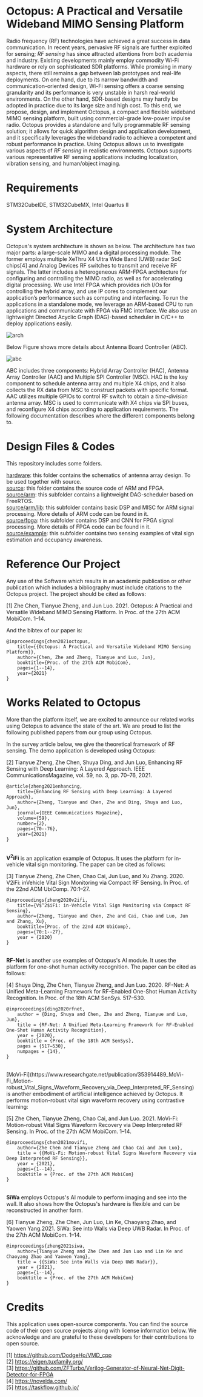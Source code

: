 # Octopus: A Practical and Versatile Wideband MIMO Sensing Platform
Radio frequency (RF) technologies have achieved a great success in data communication. In recent years, pervasive RF signals are further exploited for sensing; *RF sensing* has since attracted attentions from both academia and industry. Existing developments mainly employ commodity Wi-Fi hardware or rely on sophisticated SDR platforms. While promising in many aspects, there still remains a gap between lab prototypes and real-life deployments. On one hand, due to its narrow bandwidth and communication-oriented design, Wi-Fi sensing offers a coarse sensing granularity and its performance is very unstable in harsh real-world environments. On the other hand, SDR-based designs may hardly be adopted in practice due to its large size and high cost. To this end, we propose, design, and implement Octopus, a compact and flexible wideband MIMO sensing platform, built using commercial-grade low-power impulse radio. Octopus provides a standalone and fully programmable RF sensing solution; it allows for quick algorithm design and application development, and it specifically leverages the wideband radio to achieve a competent and robust performance in practice. Using Octopus allows us to investigate various aspects of *RF sensing* in realistic environments. Octopus supports various representative RF sensing applications including localization, vibration sensing, and human/object imaging.

# Requirements
STM32CubeIDE, STM32CubeMX, Intel Quartus II

# System Architecture

Octopus's system architecture is shown as below. The architecture has two major parts: a large-scale MIMO and a digital processing module. The former employs multiple XeThru X4 Ultra Wide Band (UWB) radar SoC chips[4] and Analog Devices RF switches to transmit and receive RF signals. The latter includes a heterogeneous ARM-FPGA architecture for configuring and controlling the MIMO radio, as well as for accelerating digital processing. We use Intel FPGA which provides rich I/Os for controlling the hybrid array, and use IP cores to complement our application’s performance such as computing and interfacing. To run the applications in a standalone mode, we leverage an ARM-based CPU to run applications and communicate with FPGA via FMC interface. We also use an lightweight Directed Acyclic Graph (DAG)-based scheduler in C/C++ to deploy applications easily.

![arch](https://raw.githubusercontent.com/DeepWiSe888/Octopus/main/image/arch.png)

Below Figure shows more details about Antenna Board Controller (ABC). 

![abc](https://raw.githubusercontent.com/DeepWiSe888/Octopus/main/image/abc.png)

ABC includes three components: Hybrid Array Controller (HAC), Antenna Array Controller (AAC) and Multiple SPI Controller (MSC).  HAC is the key component to schedule antenna array and multiple X4 chips, and it also collects the RX data from MSC to construct packets with specific format. AAC utilizes multiple GPIOs to control RF switch to obtain a *time-division* antenna array.  MSC is used to communicate with X4 chips via SPI buses, and reconfigure X4 chips according to application requirements.  The following documentation describes where the different components belong to.

# Design Files & Codes

This repository includes some folders.

[hardware](https://github.com/DeepWiSe888/Octopus/tree/main/hardware): this folder contains the schematics of antenna array design. To be used together with source.<br>
[source](https://github.com/DeepWiSe888/Octopus/tree/main/source): this folder contains the source code of ARM and FPGA.<br>
[source/arm](https://github.com/DeepWiSe888/Octopus/tree/main/source/arm): this subfolder contains a lightweight DAG-scheduler based on FreeRTOS.<br>
[source/arm/lib](https://github.com/DeepWiSe888/Octopus/tree/main/source/arm/lib): this subfolder contains basic DSP and MISC for ARM signal processing. More details of ARM code can be found in it.<br>
[source/fpga](https://github.com/DeepWiSe888/Octopus/tree/main/source/fpga): this subfolder contains DSP and CNN for FPGA signal processing. More details of FPGA code can be found in it.<br>
[source/example](https://github.com/DeepWiSe888/Octopus/tree/main/source/example): this subfolder contains two sensing examples of vital sign estimation and occupancy awareness.<br>

# Reference Our Project
Any use of the Software which results in an academic publication or other publication which includes a bibliography must include citations to the Octopus project.  The project should be cited as follows:

[1] Zhe Chen, Tianyue Zheng, and Jun Luo. 2021. Octopus: A Practical and Versatile Wideband MIMO Sensing Platform. In Proc. of the 27th ACM MobiCom. 1–14.

And the bibtex of our paper is:

```
@inproceedings{chen2021octopus,
	title={{Octopus: A Practical and Versatile Wideband MIMO Sensing Platform}},
	author={Chen, Zhe and Zheng, Tianyue and Luo, Jun},
	booktitle={Proc. of the 27th ACM MobiCom},
	pages={1--14},
	year={2021}
}
```

# Works Related to Octopus

More than the platform itself, we are excited to announce our related works using Octopus to advance the state of the art. We are proud to list the following published papers from our group using Octopus.

In the survey article below, we give the theoretical framework of RF sensing. The demo application is developed using Octopus:

[2] Tianyue Zheng, Zhe Chen, Shuya Ding, and Jun Luo, Enhancing RF Sensing with Deep Learning: A Layered Approach. IEEE CommunicationsMagazine, vol. 59, no. 3, pp. 70–76, 2021.

```
@article{zheng2021enhancing,
	title={Enhancing RF Sensing with Deep Learning: A Layered Approach},
	author={Zheng, Tianyue and Chen, Zhe and Ding, Shuya and Luo, Jun},
	journal={IEEE Communications Magazine},
	volume={59},
	number={2},
	pages={70--76},
	year={2021}
}
```
<br />
<strong>V<sup>2</sup>iFi</strong> is an application example of Octopus. It uses the platform for in-vehicle vital sign monitoring. The paper can be cited as follows:

[3] Tianyue Zheng, Zhe Chen, Chao Cai, Jun Luo, and Xu Zhang. 2020. V2iFi: inVehicle Vital Sign Monitoring via Compact RF Sensing. In Proc. of the 22nd ACM UbiComp. 70:1–27.

```
@inproceedings{zheng2020v2ifi,
	title={V$^2$iFi: in-Vehicle Vital Sign Monitoring via Compact RF Sensing},
	author={Zheng, Tianyue and Chen, Zhe and Cai, Chao and Luo, Jun and Zhang, Xu},
	booktitle={Proc. of the 22nd ACM UbiComp},
	pages={70:1--27},
	year = {2020}
}
```
<br />
<strong>RF-Net</strong> is another use examples of Octopus's AI module. It uses the platform for one-shot human activity recognition. The paper can be cited as follows:

[4] Shuya Ding, Zhe Chen, Tianyue Zheng, and Jun Luo. 2020. RF-Net: A Unified Meta-Learning Framework for RF-Enabled One-Shot Human Activity Recognition. In Proc. of the 18th ACM SenSys. 517–530.

```
@inproceedings{ding2020rfnet,
	author = {Ding, Shuya and Chen, Zhe and Zheng, Tianyue and Luo, Jun},
	title = {RF-Net: A Unified Meta-Learning Framework for RF-Enabled One-Shot Human Activity Recognition},
	year = {2020},
	booktitle = {Proc. of the 18th ACM SenSys},
	pages = {517–530},
	numpages = {14},
}
```
<br />
[MoVi-Fi](https://www.researchgate.net/publication/353914489_MoVi-Fi_Motion-robust_Vital_Signs_Waveform_Recovery_via_Deep_Interpreted_RF_Sensing) is another embodiment of artificial intelligence achieved by Octopus. It performs motion-robust vital sign waveform recovery using contrastive learning:

[5] Zhe Chen, Tianyue Zheng, Chao Cai, and Jun Luo. 2021. MoVi-Fi: Motion-robust Vital Signs Waveform Recovery via Deep Interpreted RF Sensing. In Proc. of the 27th ACM MobiCom. 1–14.

```
@inproceedings{chen2021movifi,
	author={Zhe Chen and Tianyue Zheng and Chao Cai and Jun Luo},
	title = {{MoVi-Fi: Motion-robust Vital Signs Waveform Recovery via Deep Interpreted RF Sensing}},
	year = {2021},
	pages={1--14},
	booktitle = {Proc. of the 27th ACM MobiCom}
}
```
<br />
<strong>SiWa</strong> employs Octopus's AI module to perform imaging and see into the wall. It also shows how the Octopus's hardware is flexible and can be reconstructed in another form.

[6] Tianyue Zheng, Zhe Chen, Jun Luo, Lin Ke, Chaoyang Zhao, and Yaowen Yang.2021. SiWa: See into Walls via Deep UWB Radar. In Proc. of the 27th ACM MobiCom. 1–14.

```
@inproceedings{zheng2021siwa,
	author={Tianyue Zheng and Zhe Chen and Jun Luo and Lin Ke and Chaoyang Zhao and Yaowen Yang},
	title = {{SiWa: See into Walls via Deep UWB Radar}},
	year = {2021},
	pages={1--14},
	booktitle = {Proc. of the 27th ACM MobiCom}
}  
```


# Credits
This application uses open-source components. You can find the source code of their open source projects along with license information below. We acknowledge and are grateful to these developers for their contributions to open source.

[1] https://github.com/DodgeHo/VMD_cpp<br>
[2] https://eigen.tuxfamily.org/<br>
[3] https://github.com/ZFTurbo/Verilog-Generator-of-Neural-Net-Digit-Detector-for-FPGA<br>
[4] https://novelda.com/ <br>
[5] https://taskflow.github.io/<br>

